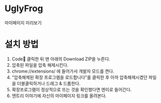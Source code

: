 # UglyFrog
마이페이지 미리보기

# 설치 방법

1. Code🔻 클릭한 뒤 맨 아래의 Download ZIP을 누른다. 
2. 압축된 파일을 압축 해제시킨다. 
3. chrome://extensions/ 에 들어가서 개발자 모드를 켠다. 
4. "압축해제된 확장 프로그램을 로드합니다"를 클릭한 후 아까 압축해제시켰던 파일을 더블클릭하거나 드래그 & 드롭한다. 
5. 확장프로그램이 정상적으로 뜨는 것을 확인했다면 엔이로 들어간다.
6. 엔트리 이야기에 자신의 마이페이지 링크를 올려본다.
